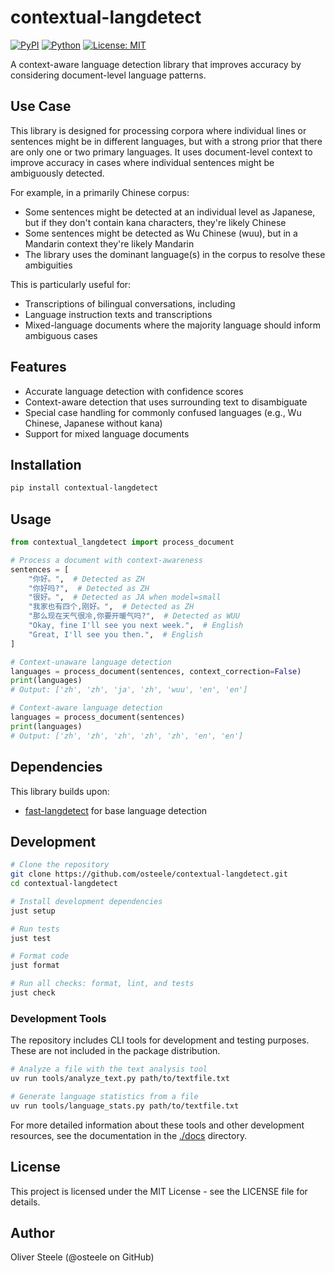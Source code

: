 # contextual-langdetect

[![PyPI](https://img.shields.io/pypi/v/contextual-langdetect.svg)](https://pypi.org/project/contextual-langdetect/)
[![Python](https://img.shields.io/pypi/pyversions/contextual-langdetect.svg)](https://pypi.org/project/contextual-langdetect/)
[![License: MIT](https://img.shields.io/badge/License-MIT-yellow.svg)](https://opensource.org/licenses/MIT)

A context-aware language detection library that improves accuracy by considering
document-level language patterns.

## Use Case

This library is designed for processing corpora where individual lines or
sentences might be in different languages, but with a strong prior that there
are only one or two primary languages. It uses document-level context to improve
accuracy in cases where individual sentences might be ambiguously detected.

For example, in a primarily Chinese corpus:
- Some sentences might be detected at an individual level as Japanese, but if
  they don't contain kana characters, they're likely Chinese
- Some sentences might be detected as Wu Chinese (wuu), but in a Mandarin
  context they're likely Mandarin
- The library uses the dominant language(s) in the corpus to resolve these
  ambiguities

This is particularly useful for:
- Transcriptions of bilingual conversations, including
- Language instruction texts and transcriptions
- Mixed-language documents where the majority language should inform ambiguous
  cases

## Features

- Accurate language detection with confidence scores
- Context-aware detection that uses surrounding text to disambiguate
- Special case handling for commonly confused languages (e.g., Wu Chinese,
  Japanese without kana)
- Support for mixed language documents

## Installation

```bash
pip install contextual-langdetect
```

## Usage

```python
from contextual_langdetect import process_document

# Process a document with context-awareness
sentences = [
    "你好。",  # Detected as ZH
    "你好吗?",  # Detected as ZH
    "很好。",  # Detected as JA when model=small 
    "我家也有四个,刚好。",  # Detected as ZH
    "那么现在天气很冷,你要开暖气吗?",  # Detected as WUU
    "Okay, fine I'll see you next week.",  # English
    "Great, I'll see you then.",  # English
]

# Context-unaware language detection
languages = process_document(sentences, context_correction=False)
print(languages)
# Output: ['zh', 'zh', 'ja', 'zh', 'wuu', 'en', 'en']

# Context-aware language detection
languages = process_document(sentences)
print(languages)
# Output: ['zh', 'zh', 'zh', 'zh', 'zh', 'en', 'en']
```

## Dependencies

This library builds upon:
- [fast-langdetect](https://github.com/findworks/fast-langdetect) for base
  language detection

## Development

```bash
# Clone the repository
git clone https://github.com/osteele/contextual-langdetect.git
cd contextual-langdetect

# Install development dependencies
just setup

# Run tests
just test

# Format code
just format

# Run all checks: format, lint, and tests
just check
```

### Development Tools

The repository includes CLI tools for development and testing purposes. These are not included in the package distribution.

```bash
# Analyze a file with the text analysis tool
uv run tools/analyze_text.py path/to/textfile.txt

# Generate language statistics from a file
uv run tools/language_stats.py path/to/textfile.txt
```

For more detailed information about these tools and other development resources, see the documentation in the [./docs](./docs) directory.

## License

This project is licensed under the MIT License - see the LICENSE file for details.

## Author

Oliver Steele (@osteele on GitHub)
